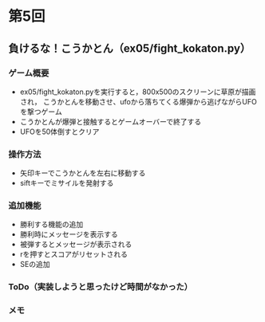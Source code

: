 # 第5回
## 負けるな！こうかとん（ex05/fight_kokaton.py）
### ゲーム概要
- ex05/fight_kokaton.pyを実行すると，800x500のスクリーンに草原が描画され，
こうかとんを移動させ、ufoから落ちてくる爆弾から逃げながらUFOを撃つゲーム
- こうかとんが爆弾と接触するとゲームオーバーで終了する
- UFOを50体倒すとクリア
### 操作方法
- 矢印キーでこうかとんを左右に移動する
- siftキーでミサイルを発射する
### 追加機能
- 勝利する機能の追加
- 勝利時にメッセージを表示する
- 被弾するとメッセージが表示される
- rを押すとスコアがリセットされる
- SEの追加
### ToDo（実装しようと思ったけど時間がなかった）

### メモ